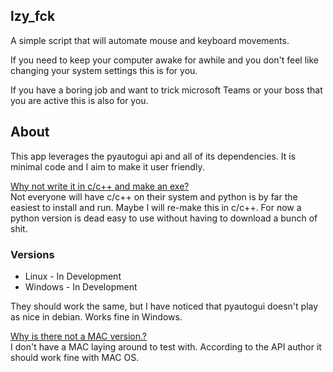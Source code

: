 ## lzy_fck
A simple script that will automate mouse and keyboard movements.

If you need to keep your computer awake for awhile and you don't feel like changing your system settings this is for you.

If you have a boring job and want to trick microsoft Teams or your boss that you are active this is also for you.

## About
This app leverages the pyautogui api and all of its dependencies. It is minimal code and I aim to make it user friendly.

<ins>Why not write it in c/c++ and make an exe?</ins><br>
Not everyone will have c/c++ on their system and python is by far the easiest to install and run. Maybe I will re-make this in c/c++. For now a python version is dead easy to use without having to download a bunch of shit.

### Versions
- Linux - In Development
- Windows - In Development

They should work the same, but I have noticed that pyautogui doesn't play as nice in debian. Works fine in Windows.

<ins>Why is there not a MAC version.?</ins><br>
I don't have a MAC laying around to test with. According to the API author it should work fine with MAC OS.


